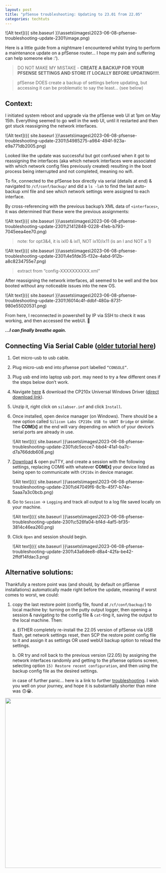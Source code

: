 ```yaml
---
layout: post
title: "pfSense troubleshooting: Updating to 23.01 from 22.05"
categories: techtuts
---
```


![Alt text]({{ site.baseurl }}\assets\images\2023-06-08-pfsense-troubleshooting-update-2301\image.png)

Here is a little guide from a nightmare I encountered whilst trying to perform a maintenance update on a pfSense router... I hope my pain and suffering can help someone else :').

> DO NOT MAKE MY MISTAKE - **CREATE A BACKUP FOR YOUR PFSENSE SETTINGS AND STORE IT LOCALLY BEFORE UPDATING!!!!**.

> pfSense DOES create a backup of settings before updating, but accessing it can be problematic to say the least... (see below)

## Context:

I initiated system reboot and upgrade via the pfSense web UI at 1pm on May 15th. Everything seemed to go well in the web UI, until it restarted and then got stuck reassigning the network interfaces.

![Alt text]({{ site.baseurl }}\assets\images\2023-06-08-pfsense-troubleshooting-update-2301\54985275-a984-494f-923a-e9a771db2005.png)

Looked like the update was successful but got confused when it got to reassigning the interfaces (aka which network interfaces were associated with which network config files previously created) resulting in the boot process being interrupted and not completed, meaning no wifi.

To fix, connected to the pfSense box directly via serial (details at end) & navigated to `/cf/conf/backup/` and did a `ls -lah` to find the last auto-backup xml file and see which network settings were assigned to each interface.

By cross-referencing with the previous backup’s XML data of `<interfaces>`, it was determined that these were the previous assignments:

![Alt text]({{ site.baseurl }}\assets\images\2023-06-08-pfsense-troubleshooting-update-2301\21412848-0228-41eb-b793-7045eea4ee70.png)

> note: for opt3&4, it is ixl0 & ixl1, NOT ix10/ix11 (is an l and NOT a 1)

![Alt text]({{ site.baseurl }}\assets\images\2023-06-08-pfsense-troubleshooting-update-2301\4e5fde35-f32e-4abd-912b-a8c8234755e7.png)

> extract from “config-XXXXXXXXXX.xml”

After reassigning the network interfaces, all seemed to be well and the box booted without any noticeable issues into the new OS.

![Alt text]({{ site.baseurl }}\assets\images\2023-06-08-pfsense-troubleshooting-update-2301\16014c4f-ddbf-480a-8731-980e55020531.png)

From here, I reconnected in powershell by IP via SSH to check it was working, and then accessed the webUI. 🥳

***…I can finally breathe again.***

## Connecting Via Serial Cable ([older tutorial here](https://www.youtube.com/watch?v=M0yyyZojg3M))

1. Get micro-usb to usb cable.

2. Plug micro-usb end into pfsense port labelled `“CONSOLE”`.

3. Plug usb end into laptop usb port. may need to try a few different ones if the steps below don’t work.

4. Navigate [here](https://www.silabs.com/developers/usb-to-uart-bridge-vcp-drivers?tab=downloads) & download the CP210x Universal Windows Driver ([direct download link](https://www.silabs.com/developers/usb-to-uart-bridge-vcp-drivers?tab=downloads)).

5. Unzip it, right click on `silabser.inf` and click `Install`.

6. Once installed, open device manager (on Windows). There should be a new option called `Silicon Labs CP210x USB to UART Bridge` or similar. The **COM[`X`]** at the end will vary depending on which of your device’s serial ports are already in use.

    ![Alt text]({{ site.baseurl }}\assets\images\2023-06-08-pfsense-troubleshooting-update-2301\dc5ecce7-bbd4-41a1-ba7c-d7a766ddb608.png)

7. [Download](https://www.chiark.greenend.org.uk/~sgtatham/putty/latest.html) & open puTTY, and create a session with the following settings, replacing COM6 with whatever **COM[`X`]** your device listed as being open to communicate with `CP210x` in device manager.

    ![Alt text]({{ site.baseurl }}\assets\images\2023-06-08-pfsense-troubleshooting-update-2301\d47049f6-8c1b-45f7-b74e-5aaa7a3c0bcb.png)

8. Go to `Session` → `Logging` and track all output to a log file saved locally on your machine.

    ![Alt text]({{ site.baseurl }}\assets\images\2023-06-08-pfsense-troubleshooting-update-2301\c526fa04-bf4d-4af5-bf35-3814c46ea260.png)

9. Click `Open` and session should begin.

    ![Alt text]({{ site.baseurl }}\assets\images\2023-06-08-pfsense-troubleshooting-update-2301\43a6dee8-d8a4-42fa-be42-2ffdf14fdac3.png)

## Alternative solutions:

Thankfully a restore point was (and should, by default on pfSense installations) automatically made right before the update, meaning if worst comes to worst, we could:

1. copy the last restore point (config file, found at `/cf/conf/backup/`) to local machine by: turning on the putty output logger, then opening a session & navigating to the config file & `cat`-ting it, saving the output to the local machine. Then:

    a. EITHER completely re-install the 22.05 version of pfSense via USB flash, get network settings reset, then SCP the restore point config file to it and assign it as settings OR used webUI backup option to reload the settings.

    b. OR try and roll back to the previous version (22.05) by assigning the network interfaces randomly and getting to the pfsense options screen, selecting option `15) Restore recent configuration`, and then using the backup config file as the desired settings.

    in case of further panic... here is a link to further [troubleshooting](https://agix.com.au/restore-pfsense-from-backup-using-the-cli-command-line/). I wish you well on your journey, and hope it is substantially shorter than mine was 🙃😭.

<div class="centre-h2"> <img src="{{ site.baseurl }}\assets\images\2023-06-08-pfsense-troubleshooting-update-2301\face-keyboard.gif" width="550" height="auto"> </div>

